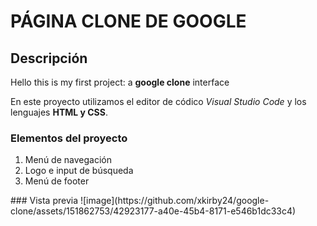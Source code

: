 # PÁGINA CLONE DE GOOGLE
## Descripción
Hello this is my first project: a **google clone** interface

En este proyecto utilizamos el editor de códico *Visual Studio Code* y los lenguajes **HTML y CSS**.
### Elementos del proyecto
<ol>
  <li>Menú de navegación</li>
  <li>Logo e input de búsqueda</li>
  <li>Menú de footer</li>
</ol>
### Vista previa
![image](https://github.com/xkirby24/google-clone/assets/151862753/42923177-a40e-45b4-8171-e546b1dc33c4)
